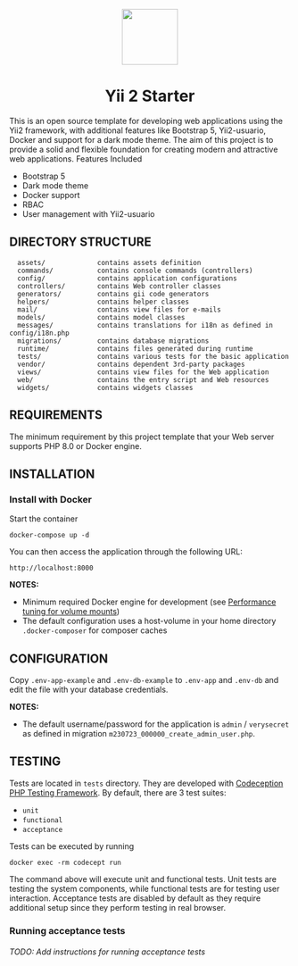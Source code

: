 <p align="center">
   <span>
       <a href="https://github.com/yiisoft" target="_blank">
           <img src="https://avatars0.githubusercontent.com/u/993323" height="100px">
       </a>
   </span>
</p>
<h1 align="center">Yii 2 Starter</h1>

This is an open source template for developing web applications using the Yii2 framework, with additional features like Bootstrap 5, Yii2-usuario, Docker and support for a dark mode theme. The aim of this project is to provide a solid and flexible foundation for creating modern and attractive web applications.
Features Included

- Bootstrap 5
- Dark mode theme
- Docker support
- RBAC
- User management with Yii2-usuario

DIRECTORY STRUCTURE
-------------------

      assets/             contains assets definition
      commands/           contains console commands (controllers)
      config/             contains application configurations
      controllers/        contains Web controller classes
      generators/         contains gii code generators
      helpers/            contains helper classes
      mail/               contains view files for e-mails
      models/             contains model classes
      messages/           contains translations for i18n as defined in config/i18n.php
      migrations/         contains database migrations
      runtime/            contains files generated during runtime
      tests/              contains various tests for the basic application
      vendor/             contains dependent 3rd-party packages
      views/              contains view files for the Web application
      web/                contains the entry script and Web resources
      widgets/            contains widgets classes



REQUIREMENTS
------------

The minimum requirement by this project template that your Web server supports PHP 8.0 or Docker engine.


INSTALLATION
------------

### Install with Docker

Start the container

    docker-compose up -d
    
You can then access the application through the following URL:

    http://localhost:8000

**NOTES:** 
- Minimum required Docker engine  for development (see [Performance tuning for volume mounts](https://docs.docker.com/docker-for-mac/osxfs-caching/))
- The default configuration uses a host-volume in your home directory `.docker-composer` for composer caches


CONFIGURATION
-------------

Copy `.env-app-example` and `.env-db-example` to `.env-app` and `.env-db` and edit the file with your database credentials.

**NOTES:**
- The default username/password for the application is `admin` / `verysecret` as defined in migration `m230723_000000_create_admin_user.php`.


TESTING
-------

Tests are located in `tests` directory. They are developed with [Codeception PHP Testing Framework](https://codeception.com/).
By default, there are 3 test suites:

- `unit`
- `functional`
- `acceptance`

Tests can be executed by running

```
docker exec -rm codecept run
```

The command above will execute unit and functional tests. Unit tests are testing the system components, while functional
tests are for testing user interaction. Acceptance tests are disabled by default as they require additional setup since
they perform testing in real browser. 


### Running  acceptance tests

###### TODO: Add instructions for running acceptance tests